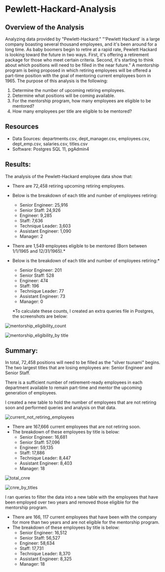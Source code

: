 # Pewlett-Hackard-Analysis
## Overview of the Analysis
Analyzing data provided by "Pewlett-Hackard:" "'Pewlett Hackard' is a large company boasting several thousand employees, and it's been around for a long time. As baby boomers begin to retire at a rapid rate, Pewlett Hackard is looking toward the future in two ways. First, it's offering a retirement package for those who meet certain criteria. Second, it's starting to think about which positions will need to be filled in the near future." A mentorship program is being proposed in which retiring employees will be offered a part-time position with the goal of mentoring current employees born in 1965. The purpose of this analysis is the following:
1. Determine the number of upcoming retiring employees.
2. Determine what positions will be coming available.
3. For the mentorship program, how many employees are eligible to be mentored?
4. How many employees per title are eligible to be mentored?

## Resources
 - Data Sources: departments.csv, dept_manager.csv, employees.csv, dept_emp.csv, salaries.csv, titles.csv
  - Software: Postgres SQL 11, pgAdmin4

 ## Results: 
 The analysis of the Pewlett-Hackard employee data show that:
 - There are 72,458 retiring upcoming retiring employees.
 - Below is the breakdown of each title and number of employees retiring:
      - Senior Engineer: 25,916
      - Senior Staff: 24,926
      - Engineer: 9,285
      - Staff: 7,636
      - Technique Leader: 3,603
      - Assistant Engineer: 1,090
      - Manager: 2
 - There are 1,549 employees eligible to be mentored (Born between 1/1/1965 and 12/31/1965).*
 - Below is the breakdown of each title and number of employees retiring:*
    - Senior Engineer: 201
    - Senior Staff: 528
    - Engineer: 474
    - Staff: 196
    - Technique Leader: 77
    - Assistant Engineer: 73
    - Manager: 0
 
   *To calculate these counts, I created an extra queries file in Postgres, the screenshots are below:

![mentorship_eligibility_count](https://user-images.githubusercontent.com/111570965/195434905-a8d8b224-36b6-4e2d-a445-1157626ef8c7.png)

![mentorship_eligibility_by title](https://user-images.githubusercontent.com/111570965/195435172-aaea6fbb-8883-4fc1-b87e-c1b9caf341f5.png)


 ## Summary: 
 In total, 72,458 positions will need to be filled as the "silver tsunami" begins. The two largest titles that are losing employees are: Senior Engineer and Senior Staff. 

 There is a sufficient number of retirement-ready employees in each department available to remain part-time and mentor the upcoming generation of employees.

 I created a new table to hold the number of employees that are not retiring soon and performed queries and analysis on that data.

![current_not_retiring_employees](https://user-images.githubusercontent.com/111570965/195443343-0208f6cc-c4f4-45b8-af18-2b3ae1b24407.png)


- There are 167,666 current employees that are not retiring soon. 
- The breakdown of these employees by title is below:
   - Senior Engineer: 16,681
    - Senior Staff: 57,096
    - Engineer: 59,135
    - Staff: 17,886
    - Technique Leader: 8,447
    - Assistant Engineer: 8,403
    - Manager: 18

![total_cnre](https://user-images.githubusercontent.com/111570965/195443375-2b7ffb60-890b-4b37-848c-91f55ec3988e.png)

![cnre_by_titles](https://user-images.githubusercontent.com/111570965/195443404-bb761eac-e9df-43ba-b18b-b9549227b3e4.png)



I ran queries to filter the data into a new table with the employees that have been employed over two years and removed those eligible for the mentorship program.



- There are 166, 117 current employees that have been with the company for more than two years and are not eligible for the mentorship program. 
- The breakdown of these employees by title is below:
    - Senior Engineer: 16,512
    - Senior Staff: 56,527
    - Engineer: 58,634
    - Staff: 17,731
    - Technique Leader: 8,370
    - Assistant Engineer: 8,325
    - Manager: 18
 
